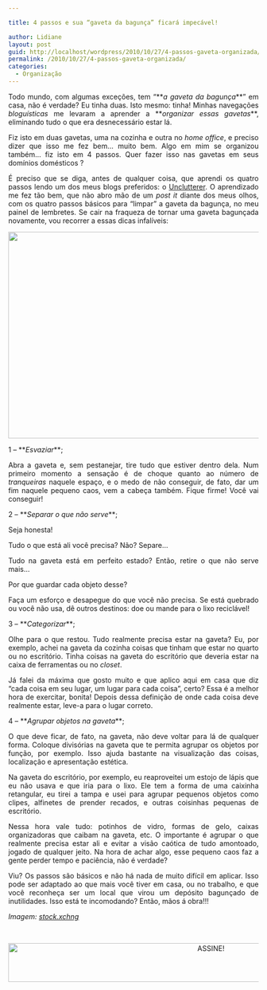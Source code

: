 ```yaml
---

title: 4 passos e sua “gaveta da bagunça” ficará impecável!

author: Lidiane
layout: post
guid: http://localhost/wordpress/2010/10/27/4-passos-gaveta-organizada/
permalink: /2010/10/27/4-passos-gaveta-organizada/
categories:
  - Organização
---
```

<p style="text-align: justify;">
  Todo mundo, com algumas exceções, tem “**<em>a gaveta da bagunça</em>**” em casa, não é verdade? Eu tinha duas. Isto mesmo: tinha! Minhas navegações <em>bloguísticas</em> me levaram a aprender a **<em>organizar essas gavetas</em>**, eliminando tudo o que era desnecessário estar lá.
</p>

<p style="text-align: justify;">
  Fiz isto em duas gavetas, uma na cozinha e outra no <em>home office</em>, e preciso dizer que isso me fez bem… muito bem. Algo em mim se organizou também… fiz isto em 4 passos. Quer fazer isso nas gavetas em seus domínios domésticos ?
</p>

<!--more-->

<p style="text-align: justify;">
  É preciso que se diga, antes de qualquer coisa, que aprendi os quatro passos lendo um dos meus blogs preferidos: o <a href="http://unclutterer.com/" target="_blank">Unclutterer</a>. O aprendizado me fez tão bem, que não abro mão de um <em>post it</em> diante dos meus olhos, com os quatro passos básicos para “limpar” a gaveta da bagunça, no meu painel de lembretes. Se cair na fraqueza de tornar uma gaveta bagunçada novamente, vou recorrer a essas dicas infalíveis:
</p>

<p align="center">
  <a href="http://www.trololodemulher.com.br/blog/wp-content/uploads/2010/10/bagunca.jpg"><img class="alignnone size-full wp-image-5350" title="bagunça" src="http://www.trololodemulher.com.br/blog/wp-content/uploads/2010/10/bagunca.jpg" alt="" width="578" height="415" /></a>
</p>

<p style="text-align: justify;">
  1 – **<em>Esvaziar</em>**;
</p>

<p style="text-align: justify;">
  Abra a gaveta e, sem pestanejar, tire tudo que estiver dentro dela. Num primeiro momento a sensação é de choque quanto ao número de <em>tranqueiras</em> naquele espaço, e o medo de não conseguir, de fato, dar um fim naquele pequeno caos, vem a cabeça também. Fique firme! Você vai conseguir!
</p>

<p style="text-align: justify;">
  2 – **<em>Separar o que não serve</em>**;
</p>

<p style="text-align: justify;">
  Seja honesta!
</p>

<p style="text-align: justify;">
  Tudo o que está ali você precisa? Não? Separe…
</p>

<p style="text-align: justify;">
  Tudo na gaveta está em perfeito estado? Então, retire o que não serve mais…
</p>

<p style="text-align: justify;">
  Por que guardar cada objeto desse?
</p>

<p style="text-align: justify;">
  Faça um esforço e desapegue do que você não precisa. Se está quebrado ou você não usa, dê outros destinos: doe ou mande para o lixo reciclável!
</p>

<p style="text-align: justify;">
  3 – **<em>Categorizar</em>**;
</p>

<p style="text-align: justify;">
  Olhe para o que restou. Tudo realmente precisa estar na gaveta? Eu, por exemplo, achei na gaveta da cozinha coisas que tinham que estar no quarto ou no escritório. Tinha coisas na gaveta do escritório que deveria estar na caixa de ferramentas ou no <em>closet</em>.
</p>

<p style="text-align: justify;">
  Já falei da máxima que gosto muito e que aplico aqui em casa que diz “cada coisa em seu lugar, um lugar para cada coisa”, certo? Essa é a melhor hora de exercitar, bonita! Depois dessa definição de onde cada coisa deve realmente estar, leve-a para o lugar correto.
</p>

<p style="text-align: justify;">
  4 – **<em>Agrupar objetos na gaveta</em>**;
</p>

<p style="text-align: justify;">
  O que deve ficar, de fato, na gaveta, não deve voltar para lá de qualquer forma. Coloque divisórias na gaveta que te permita agrupar os objetos por função, por exemplo. Isso ajuda bastante na visualização das coisas, localização e apresentação estética.
</p>

<p style="text-align: justify;">
  Na gaveta do escritório, por exemplo, eu reaproveitei um estojo de lápis que eu não usava e que iria para o lixo. Ele tem a forma de uma caixinha retangular, eu tirei a tampa e usei para agrupar pequenos objetos como clipes, alfinetes de prender recados, e outras coisinhas pequenas de escritório.
</p>

<p style="text-align: justify;">
  Nessa hora vale tudo: potinhos de vidro, formas de gelo, caixas organizadoras que caibam na gaveta, etc. O importante é agrupar o que realmente precisa estar ali e evitar a visão caótica de tudo amontoado, jogado de qualquer jeito. Na hora de achar algo, esse pequeno caos faz a gente perder tempo e paciência, não é verdade?
</p>

<p style="text-align: justify;">
  Viu? Os passos são básicos e não há nada de muito difícil em aplicar. Isso pode ser adaptado ao que mais você tiver em casa, ou no trabalho, e que você reconheça ser um local que virou um depósito bagunçado de inutilidades. Isso está te incomodando? Então, mãos á obra!!!
</p>

_Imagem:_ <a href="http://www.sxc.hu/" target="_blank"><em>stock.xchng</em></a>

&nbsp;

<p align="center">
  <a href="http://feedburner.google.com/fb/a/mailverify?uri=blogBichaFemea&loc=en_US" target="_blank"><img class="alignnone size-full wp-image-10439" src="http://www.trololodemulher.com.br/blog/wp-content/uploads/2014/09/ASSINE.png" alt="ASSINE!" width="800" height="78" /></a>
</p>